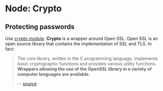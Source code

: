# Node: Crypto

## Protecting passwords

Use [crypto module]().
**Crypto** is a wrapper around Open SSL. Open SSL is an open source library that contains the implementation of SSL and TLS. In fact:

> The core library, written in the C programming language, implements basic cryptographic functions and provides various utility functions. **Wrappers allowing the use of the OpenSSL library in a variety of computer languages are available**.
>
> -- [source](https://en.wikipedia.org/wiki/OpenSSL)
